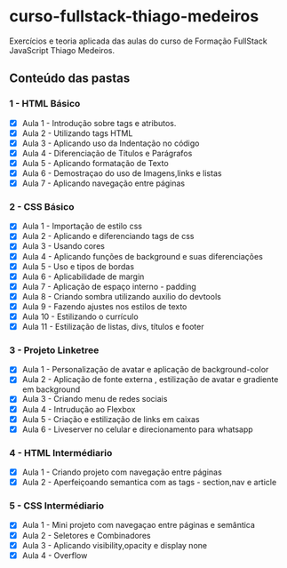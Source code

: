 # curso-fullstack-thiago-medeiros
 Exercícios e teoria aplicada das aulas do curso de Formação FullStack JavaScript Thiago Medeiros.

## Conteúdo das pastas

### 1 - HTML Básico
- [x] Aula 1 - Introdução sobre tags e atributos.
- [x] Aula 2 - Utilizando tags HTML
- [x] Aula 3 - Aplicando uso da Indentação no código
- [x] Aula 4 - Diferenciação de Títulos e Parágrafos
- [x] Aula 5 - Aplicando formatação de Texto
- [x] Aula 6 - Demostraçao do uso de Imagens,links e listas
- [x] Aula 7 - Aplicando navegação entre páginas

### 2 - CSS Básico
- [x] Aula 1 - Importação de estilo css
- [x] Aula 2 - Aplicando e diferenciando tags de css 
- [x] Aula 3 - Usando cores 
- [x] Aula 4 - Aplicando funções de background e suas diferenciações 
- [x] Aula 5 - Uso e tipos de bordas 
- [x] Aula 6 - Aplicabilidade de margin
- [x] Aula 7 - Aplicação de espaço interno - padding
- [x] Aula 8 - Criando sombra utilizando auxilio do devtools
- [x] Aula 9 - Fazendo ajustes nos estilos de texto
- [x] Aula 10 - Estilizando o currículo
- [X] Aula 11 - Estilização de listas, divs, títulos e footer

### 3 - Projeto Linketree
- [x] Aula 1 - Personalização de avatar e aplicação de background-color
- [x] Aula 2 - Aplicação de fonte externa , estilização de avatar e gradiente em background
- [x] Aula 3 - Criando menu de redes sociais
- [x] Aula 4 - Intrudução ao Flexbox
- [x] Aula 5 - Criação e estilização de links em caixas
- [x] Aula 6 - Liveserver no celular e direcionamento para whatsapp

### 4 - HTML Intermédiario
- [x] Aula 1 - Criando projeto com navegação entre páginas
- [x] Aula 2 - Aperfeiçoando semantica com as tags - section,nav e article

### 5 - CSS Intermédiario
- [x] Aula 1 - Mini projeto com navegaçao entre páginas e semântica
- [x] Aula 2 - Seletores e Combinadores
- [x] Aula 3 - Aplicando visibility,opacity e display none
- [x] Aula 4 - Overflow